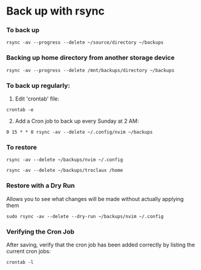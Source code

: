# Back up with rsync

### To back up

```shell
rsync -av --progress --delete ~/source/directory ~/backups
```

### Backing up home directory from another storage device

```shell
rsync -av --progress --delete /mnt/backups/directory ~/backups
```

### To back up regularly:

1. Edit 'crontab' file:
  ```shell
  crontab -e
  ```
2. Add a Cron job to back up every Sunday at 2 AM:
  ```shell
  0 15 * * 0 rsync -av --delete ~/.config/nvim ~/backups
  ```

### To restore

```shell
rsync -av --delete ~/backups/nvim ~/.config
```

```shell
rsync -av --delete ~/backups/troclaux /home
```

### Restore with a Dry Run

Allows you to see what changes will be made without actually applying them
```shell
sudo rsync -av --delete --dry-run ~/backups/nvim ~/.config
```

### Verifying the Cron Job

After saving, verify that the cron job has been added correctly by listing the current cron jobs:
```shell
crontab -l
```
